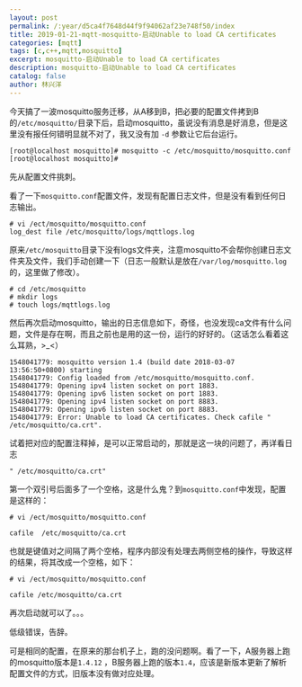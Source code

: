 ```yaml
---
layout: post
permalink: /:year/d5ca4f7648d44f9f94062af23e748f50/index
title: 2019-01-21-mqtt-mosquitto-启动Unable to load CA certificates
categories: [mqtt]
tags: [c,c++,mqtt,mosquitto]
excerpt: mosquitto-启动Unable to load CA certificates
description: mosquitto-启动Unable to load CA certificates
catalog: false
author: 林兴洋
---
```




今天搞了一波mosquitto服务迁移，从A移到B，把必要的配置文件拷到B的`/etc/mosquitto/`目录下后，启动mosquitto，虽说没有消息是好消息，但是这里没有报任何错明显就不对了，我又没有加 `-d` 参数让它后台运行。

```shell
[root@localhost mosquitto]# mosquitto -c /etc/mosquitto/mosquitto.conf 
[root@localhost mosquitto]#
```



先从配置文件挑刺。



看了一下`mosquitto.conf`配置文件，发现有配置日志文件，但是没有看到任何日志输出。

```shell
# vi /ect/mosquitto/mosquitto.conf
log_dest file /etc/mosquitto/logs/mqttlogs.log
```

原来`/etc/mosquitto`目录下没有logs文件夹，注意mosquitto不会帮你创建日志文件夹及文件，我们手动创建一下（日志一般默认是放在`/var/log/mosquitto.log`的，这里做了修改）。

```shell
# cd /etc/mosquitto
# mkdir logs
# touch logs/mqttlogs.log
```

然后再次启动mosquitto，输出的日志信息如下，奇怪，也没发现ca文件有什么问题，文件是存在啊，而且之前也是用的这一份，运行的好好的。（这话怎么看着这么耳熟，>_<）

```shell
1548041779: mosquitto version 1.4 (build date 2018-03-07 13:56:50+0800) starting
1548041779: Config loaded from /etc/mosquitto/mosquitto.conf.
1548041779: Opening ipv4 listen socket on port 1883.
1548041779: Opening ipv6 listen socket on port 1883.
1548041779: Opening ipv4 listen socket on port 8883.
1548041779: Opening ipv6 listen socket on port 8883.
1548041779: Error: Unable to load CA certificates. Check cafile " /etc/mosquitto/ca.crt".
```

试着把对应的配置注释掉，是可以正常启动的，那就是这一块的问题了，再详看日志

```
" /etc/mosquitto/ca.crt" 
```
第一个双引号后面多了一个空格，这是什么鬼？到`mosquitto.conf`中发现，配置是这样的：

```shell
# vi /ect/mosquitto/mosquitto.conf

cafile  /etc/mosquitto/ca.crt
```

也就是键值对之间隔了两个空格，程序内部没有处理去两侧空格的操作，导致这样的结果，将其改成一个空格，如下：
```shell
# vi /ect/mosquitto/mosquitto.conf

cafile /etc/mosquitto/ca.crt
```

再次启动就可以了。。。



低级错误，告辞。



可是相同的配置，在原来的那台机子上，跑的没问题啊。看了一下，A服务器上跑的mosquitto版本是`1.4.12` ，B服务器上跑的版本`1.4`，应该是新版本更新了解析配置文件的方式，旧版本没有做对应处理。


